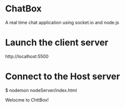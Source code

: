 # ChatBox
A real time chat application using socket.io and node.js

# Launch the client server
http://localhost:5500

# Connect to the Host server
$ nodemon nodeServer/index.html

Welocme to ChttBox!
